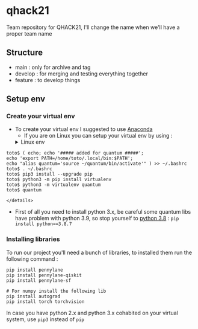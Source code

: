 # qhack21
Team repository for QHACK21, I'll change the name when we'll have a proper team name

## Structure
- main : only for archive and tag
- develop : for merging and testing everything together
- feature : to develop things

## Setup env
### Create your virtual env
- To create your virtual env I suggested to use [Anaconda](https://docs.anaconda.com/anaconda/install/)
	- If you are on Linux you can setup your virtual env by using :
	<details><summary>Linux env</summary>
```
toto$ ( echo; echo '##### added for quantum #####';
echo 'export PATH=/home/toto/.local/bin:$PATH';
echo "alias quantum='source ~/quantum/bin/activate'" ) >> ~/.bashrc
toto$ . ~/.bashrc
toto$ pip3 install --upgrade pip
toto$ python3 -m pip install virtualenv
toto$ python3 -m virtualenv quantum
toto$ quantum
```
 	</details>

- First of all you need to install python 3.x, be careful some quantum libs have problem with python 3.9, so stop yourself to [python 3.8](https://www.python.org/downloads/release/python-387/) :
`pip install python==3.8.7`

### Installing libraries
To run our project you'll need a bunch of libraries, to installed them run the following command :
```
pip install pennylane
pip install pennylane-qiskit
pip install pennylane-sf

# For numpy install the following lib
pip install autograd
pip install torch torchvision
```
In case you have python 2.x and python 3.x cohabited on your virtual system, use `pip3` instead of `pip`